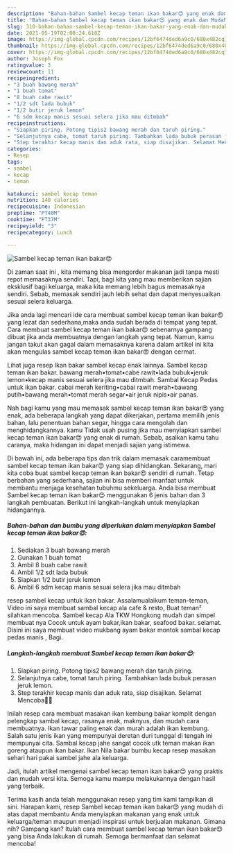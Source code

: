 ```yaml
---
description: "Bahan-bahan Sambel kecap teman ikan bakar😍 yang enak dan Mudah Dibuat"
title: "Bahan-bahan Sambel kecap teman ikan bakar😍 yang enak dan Mudah Dibuat"
slug: 310-bahan-bahan-sambel-kecap-teman-ikan-bakar-yang-enak-dan-mudah-dibuat
date: 2021-05-19T02:00:24.618Z
image: https://img-global.cpcdn.com/recipes/12bf6474ded6a9c0/680x482cq70/sambel-kecap-teman-ikan-bakar😍-foto-resep-utama.jpg
thumbnail: https://img-global.cpcdn.com/recipes/12bf6474ded6a9c0/680x482cq70/sambel-kecap-teman-ikan-bakar😍-foto-resep-utama.jpg
cover: https://img-global.cpcdn.com/recipes/12bf6474ded6a9c0/680x482cq70/sambel-kecap-teman-ikan-bakar😍-foto-resep-utama.jpg
author: Joseph Fox
ratingvalue: 3
reviewcount: 11
recipeingredient:
- "3 buah bawang merah"
- "1 buah tomat"
- "8 buah cabe rawit"
- "1/2 sdt lada bubuk"
- "1/2 butir jeruk lemon"
- "6 sdm kecap manis sesuai selera jika mau ditmbah"
recipeinstructions:
- "Siapkan piring. Potong tipis2 bawang merah dan taruh piring."
- "Selanjutnya cabe, tomat taruh piring. Tambahkan lada bubuk perasan jeruk lemon."
- "Step terakhir kecap manis dan aduk rata, siap disajikan. Selamat Mencoba🙏🙏"
categories:
- Resep
tags:
- sambel
- kecap
- teman

katakunci: sambel kecap teman 
nutrition: 140 calories
recipecuisine: Indonesian
preptime: "PT40M"
cooktime: "PT37M"
recipeyield: "3"
recipecategory: Lunch

---
```



![Sambel kecap teman ikan bakar😍](https://img-global.cpcdn.com/recipes/12bf6474ded6a9c0/680x482cq70/sambel-kecap-teman-ikan-bakar😍-foto-resep-utama.jpg)

Di zaman  saat ini , kita memang bisa mengorder makanan jadi tanpa mesti repot memasaknya sendiri. Tapi, bagi kita yang mau memberikan sajian eksklusif bagi keluarga, maka kita memang lebih bagus memasaknya sendiri. Sebab, memasak sendiri jauh lebih sehat dan dapat menyesuaikan sesuai selera keluarga.

Jika anda lagi mencari ide cara membuat sambel kecap teman ikan bakar😍 yang lezat dan sederhana,maka anda sudah berada di tempat yang tepat. Cara membuat sambel kecap teman ikan bakar😍  sebenarnya gampang dibuat jika anda membuatnya dengan langkah yang tepat. Namun, kamu jangan takut akan gagal dalam memasaknya 
karena dalam artikel ini kita akan mengulas sambel kecap teman ikan bakar😍 dengan cermat.  

Lihat juga resep Ikan bakar sambel kecap enak lainnya. Sambel kecap teman ikan bakar. bawang merah•tomat•cabe rawit•lada bubuk•jeruk lemon•kecap manis sesuai selera jika mau ditmbah. Sambal Kecap Pedas untuk ikan bakar. cabai merah keriting•cabai rawit merah•bawang putih•bawang merah•tomat merah segar•air jeruk nipis•air panas.

Nah bagi kamu yang mau memasak sambel kecap teman ikan bakar😍 yang enak, ada beberapa langkah yang dapat dikerjakan, pertama memilih jenis bahan, lalu penentuan bahan segar, hingga cara mengolah dan menghidangkannya. kamu Tidak usah pusing jika mau menyiapkan sambel kecap teman ikan bakar😍 yang enak di rumah. Sebab, asalkan kamu  tahu caranya, maka hidangan ini dapat menjadi sajian yang istimewa.

Di bawah ini, ada beberapa tips dan trik dalam memasak caramembuat sambel kecap teman ikan bakar😍 yang siap dihidangkan. Sekarang, mari kita coba buat sambel kecap teman ikan bakar😍 sendiri di rumah. Tetap berbahan yang sederhana, sajian ini bisa memberi manfaat untuk membantu menjaga kesehatan tubuhmu sekeluarga. Anda bisa membuat Sambel kecap teman ikan bakar😍 menggunakan 6 jenis bahan dan 3 langkah pembuatan. Berikut ini langkah-langkah untuk menyiapkan hidangannya.

<!--inarticleads1-->

##### Bahan-bahan dan bumbu yang diperlukan dalam menyiapkan Sambel kecap teman ikan bakar😍:

1. Sediakan 3 buah bawang merah
1. Gunakan 1 buah tomat
1. Ambil 8 buah cabe rawit
1. Ambil 1/2 sdt lada bubuk
1. Siapkan 1/2 butir jeruk lemon
1. Ambil 6 sdm kecap manis sesuai selera jika mau ditmbah


resep sambel kecap untuk ikan bakar. Assalamualaikum teman-teman, Video ini saya membuat sambal kecap ala cafe &amp; resto, Buat teman² silahkan mencoba. Sambel kecap Ala TKW Hongkong mudah dan simpel membuat nya Cocok untuk ayam bakar,ikan bakar, seafood bakar. selamat. Disini ini saya membuat video mukbang ayam bakar montok sambal kecap pedas manis , Bagi. 

<!--inarticleads2-->

##### Langkah-langkah membuat Sambel kecap teman ikan bakar😍:

1. Siapkan piring. Potong tipis2 bawang merah dan taruh piring.
1. Selanjutnya cabe, tomat taruh piring. Tambahkan lada bubuk perasan jeruk lemon.
1. Step terakhir kecap manis dan aduk rata, siap disajikan. Selamat Mencoba🙏🙏


Inilah resep cara membuat masakan ikan kembung bakar komplit dengan pelengkap sambal kecap, rasanya enak, maknyus, dan mudah cara membuatnya. Ikan tawar paling enak dan murah adalah ikan kembung. Salah satu jenis ikan yang mempunyai deretan duri tunggal di tengah ini mempunyai cita. Sambal kecap jahe sangat cocok utk teman makan ikan goreng ataupun ikan bakar. Ikan Nila bakar bumbu kecap resep masakan sehari hari pakai sambel jahe ala keluarga. 

Jadi, itulah artikel mengenai  sambel kecap teman ikan bakar😍  yang praktis dan mudah versi kita. Semoga kamu mampu melakukannya dengan hasil yang terbaik. 

Terima kasih anda telah menggunakan resep yang tim kami tampilkan di sini. Harapan kami, resep  Sambel kecap teman ikan bakar😍 yang mudah di atas dapat membantu Anda menyiapkan makanan yang enak untuk keluarga/teman maupun menjadi inspirasi untuk berjualan makanan. Gimana nih? Gampang kan? Itulah cara membuat sambel kecap teman ikan bakar😍 yang bisa Anda lakukan di rumah. Semoga bermanfaat dan selamat mencoba!

